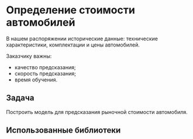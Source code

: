 # Определение стоимости автомобилей

В нашем распоряжении исторические данные: технические характеристики, комплектации и цены автомобилей.

Заказчику важны:

- качество предсказания;
- скорость предсказания;
- время обучения.

## Задача
Построить модель для предсказания рыночной стоимости автомобиля.
## Использованные библиотеки
